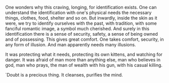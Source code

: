 One wonders why this craving, longing, for identification exists. One can understand the identification with one's physical needs the necessary things, clothes, food, shelter and so on. But inwardly, inside the skin as it were, we try to identify ourselves with the past, with tradition, with some fanciful romantic image, a symbol much cherished. And surely in this identification there is a sense of security, safety, a sense of being owned and of possessing. This gives great comfort. One takes comfort, security, in any form of illusion. And man apparently needs many illusions.


It was protecting what it needs, protecting its own kittens, and watching for danger. It was afraid of man more than anything else, man who believes in god, man who prays, the man of wealth with his gun, with his casual killing.


`Doubt is a precious thing. It cleanses, purifies the mind.


